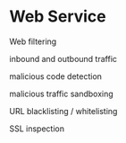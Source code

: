 # Web Service

Web filtering

inbound and outbound traffic

malicious code detection

malicious traffic sandboxing

URL blacklisting / whitelisting

SSL inspection

